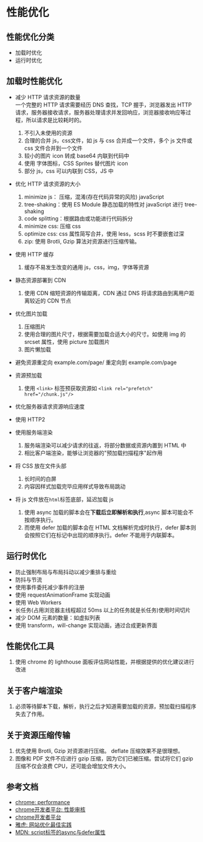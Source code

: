 # 性能优化


## 性能优化分类
- 加载时优化
- 运行时优化


## 加载时性能优化
- 减少 HTTP 请求资源的数量   
  一个完整的 HTTP 请求需要经历 DNS 查找，TCP 握手，浏览器发出 HTTP 请求，服务器接收请求，服务器处理请求并发回响应，浏览器接收响应等过程，所以请求是比较耗时的。
  1. 不引入未使用的资源
  2. 合理的合并 js，css文件，如 js 与 css 合并成一个文件，多个 js 文件或 css 文件合并到一个文件
  3. 较小的图片 icon 转成 base64 内联到代码中
  4. 使用 字体图标，CSS Sprites 替代图片 icon
  3. 部分 js，css 可以内联到 CSS，JS 中


- 优化 HTTP 请求资源的大小
  1. minimize js： 压缩，混淆(存在代码异常的风险) javaScript 
  2. tree-shaking：使用 ES Module 静态加载的特性对 javaScript 进行 tree-shaking
  3. code splitting：根据路由或功能进行代码拆分
  4. minimize css: 压缩 css
  5. optimize css: css 属性简写合并，使用 less，scss 时不要嵌套过深
  6. zip: 使用 Brotli, Gzip 算法对资源进行压缩传输。


- 使用 HTTP 缓存
  1. 缓存不易发生改变的通用 js，css，img，字体等资源


- 静态资源部署到 CDN
  1. 使用 CDN 缩短资源的传输距离，CDN 通过 DNS 将请求路由到离用户距离较近的 CDN 节点


- 优化图片加载
  1. 压缩图片
  2. 使用合理的图片尺寸，根据需要加载合适大小的尺寸。如使用 img 的 srcset 属性，使用 picture 加载图片
  3. 图片懒加载


- 避免资源重定向
  example.com/page/ 重定向到 example.com/page


- 资源预加载
  1. 使用 `<link>` 标签预获取资源如 `<link rel="prefetch" href="/chunk.js"/>` 


- 优化服务器请求资源响应速度


- 使用 HTTP2


- 使用服务端渲染
  1. 服务端渲染可以减少请求的往返，将部分数据或资源内置到 HTML 中
  2. 相比客户端渲染，能够让浏览器的"预加载扫描程序"起作用


- 将 CSS 放在文件头部
  1. 长时间的白屏
  2. 内容因样式加载完毕应用样式导致布局跳动


- 将 js 文件放在`html`标签底部，延迟加载 js   
  1. 使用 async 加载的脚本会在**下载后立即解析和执行**,async 脚本可能会不按顺序执行。
  2. 而使用 defer 加载的脚本会在 HTML 文档解析完成时执行，defer 脚本则会按照它们在标记中出现的顺序执行。defer 不能用于内联脚本。



## 运行时优化
- 防止强制布局与布局抖动以减少重排与重绘
- 防抖与节流
- 使用事件委托减少事件的注册
- 使用 requestAnimationFrame 实现动画
- 使用 Web Workers
- 长任务(占用浏览器主线程超过 50ms 以上的任务就是长任务)使用时间切片
- 减少 DOM 元素的数量：如虚拟列表
- 使用 transform，will-change 实现动画，通过合成更新界面


## 性能优化工具
1. 使用 chrome 的 lighthouse 面板评估网站性能，并根据提供的优化建议进行改进


## 关于客户端渲染
1. 必须等待脚本下载，解析，执行之后才知道需要加载的资源，预加载扫描程序失去了作用。


## 关于资源压缩传输
1. 优先使用 Brotli, Gzip 对资源进行压缩。 deflate 压缩效果不是很理想。 
2. 图像和 PDF 文件不应进行 gzip 压缩，因为它们已被压缩。尝试将它们 gzip 压缩不仅会浪费 CPU，还可能会增加文件大小。


## 参考文档
- [chrome: performance](https://web.dev/learn/performance)
- [chrome开发者平台: 性能审核](https://developer.chrome.com/docs/lighthouse/performance/unminified-javascript?hl=zh-cn)
- [chrome开发者平台](https://developer.chrome.com/docs/lighthouse/performance/render-blocking-resources?hl=zh-cn)
- [雅虎: 网站优化最佳实践](https://developer.yahoo.com/performance/rules.html)
- [MDN: script标签的async与defer属性](https://developer.mozilla.org/zh-CN/docs/Web/HTML/Element/script)
